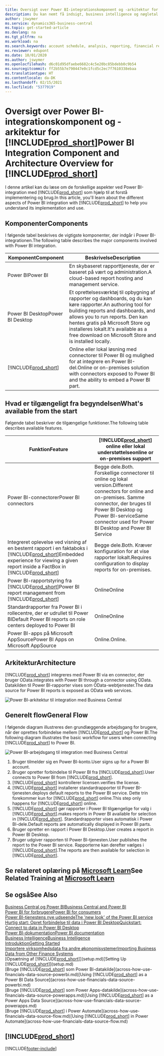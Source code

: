 ```yaml
---
title: Oversigt over Power BI-integrationskomponent og -arkitektur for Business central| Microsoft Docs
description: Du kan nemt få indsigt, business intelligence og nøgletal i dine Business Central-data med Business Central-apps for Power BI.
author: jswymer
ms.service: dynamics365-business-central
ms.topic: get-started-article
ms.devlang: na
ms.tgt_pltfrm: na
ms.workload: na
ms.search.keywords: account schedule, analysis, reporting, financial report, business intelligence, KPI
ms.reviewer: edupont
ms.date: 10/01/2020
ms.author: jswymer
ms.openlocfilehash: d6c01d95dfaebe6682c4c5e20bc85bdebb0c9b54
ms.sourcegitcommit: ff2b55b7e790447e0c1fcd5c2ec7f7610338ebaa
ms.translationtype: HT
ms.contentlocale: da-DK
ms.lasthandoff: 02/15/2021
ms.locfileid: "5377919"
---
```

# <a name="power-bi-integration-component-and-architecture-overview-for-prod_short"></a><span data-ttu-id="0b9ca-103">Oversigt over Power BI-integrationskomponent og -arkitektur for [!INCLUDE[prod_short](includes/prod_short.md)]</span><span class="sxs-lookup"><span data-stu-id="0b9ca-103">Power BI Integration Component and Architecture Overview for [!INCLUDE[prod_short](includes/prod_short.md)]</span></span>

<span data-ttu-id="0b9ca-104">I denne artikel kan du læse om de forskellige aspekter ved Power BI-integration med [!INCLUDE[prod_short](includes/prod_short.md)] som hjælp til at forstå implementering og brug.</span><span class="sxs-lookup"><span data-stu-id="0b9ca-104">In this article, you'll learn about the different aspects of Power BI integration with [!INCLUDE[prod_short](includes/prod_short.md)] to help you understand its implementation and use.</span></span>

## <a name="components"></a><span data-ttu-id="0b9ca-105">Komponenter</span><span class="sxs-lookup"><span data-stu-id="0b9ca-105">Components</span></span>

<span data-ttu-id="0b9ca-106">I følgende tabel beskrives de vigtigste komponenter, der indgår i Power BI-integrationen.</span><span class="sxs-lookup"><span data-stu-id="0b9ca-106">The following table describes the major components involved with Power BI integration.</span></span>

|<span data-ttu-id="0b9ca-107">Komponent</span><span class="sxs-lookup"><span data-stu-id="0b9ca-107">Component</span></span>|<span data-ttu-id="0b9ca-108">Beskrivelse</span><span class="sxs-lookup"><span data-stu-id="0b9ca-108">Description</span></span>|
|---------|-----------|
|<span data-ttu-id="0b9ca-109">Power BI</span><span class="sxs-lookup"><span data-stu-id="0b9ca-109">Power BI</span></span>|<span data-ttu-id="0b9ca-110">En skybaseret rapporttjeneste, der er baseret på vært og administration.</span><span class="sxs-lookup"><span data-stu-id="0b9ca-110">A cloud-based report hosting and management service.</span></span>|
|<span data-ttu-id="0b9ca-111">Power BI Desktop</span><span class="sxs-lookup"><span data-stu-id="0b9ca-111">Power BI Desktop</span></span>|<span data-ttu-id="0b9ca-112">Et oprettelsesværktøj til opbygning af rapporter og dashboards, og du kan køre rapporter.</span><span class="sxs-lookup"><span data-stu-id="0b9ca-112">An authoring tool for building reports and dashboards, and allows you to run reports.</span></span> <span data-ttu-id="0b9ca-113">Den kan hentes gratis på Microsoft Store og installeres lokalt.</span><span class="sxs-lookup"><span data-stu-id="0b9ca-113">It's available as a free download on Microsoft Store and is installed locally.</span></span>|
|[!INCLUDE[prod_short](includes/prod_short.md)]|<span data-ttu-id="0b9ca-114">Online eller lokal løsning med connectorer til Power BI og mulighed for at integrere en Power BI-del.</span><span class="sxs-lookup"><span data-stu-id="0b9ca-114">Online or on-premises solution with connectors exposed to Power BI and the ability to embed a Power BI part.</span></span>|

## <a name="whats-available-from-the-start"></a><span data-ttu-id="0b9ca-115">Hvad er tilgængeligt fra begyndelsen</span><span class="sxs-lookup"><span data-stu-id="0b9ca-115">What's available from the start</span></span>

<span data-ttu-id="0b9ca-116">Følgende tabel beskriver de tilgængelige funktioner.</span><span class="sxs-lookup"><span data-stu-id="0b9ca-116">The following table describes available features.</span></span>

|<span data-ttu-id="0b9ca-117">Funktion</span><span class="sxs-lookup"><span data-stu-id="0b9ca-117">Feature</span></span>|[!INCLUDE[prod_short](includes/prod_short.md)] <span data-ttu-id="0b9ca-118">online eller lokal understøttelse</span><span class="sxs-lookup"><span data-stu-id="0b9ca-118">online or on-premises support</span></span>|
|-------|---------------------|
|<span data-ttu-id="0b9ca-119">Power BI-connectorer</span><span class="sxs-lookup"><span data-stu-id="0b9ca-119">Power BI connectors</span></span>|<span data-ttu-id="0b9ca-120">Begge dele.</span><span class="sxs-lookup"><span data-stu-id="0b9ca-120">Both.</span></span> <span data-ttu-id="0b9ca-121">Forskellige connectorer til online og lokal version.</span><span class="sxs-lookup"><span data-stu-id="0b9ca-121">Different connectors for online and on-premises.</span></span> <span data-ttu-id="0b9ca-122">Samme connector, der bruges til Power BI Desktop og Power BI-service</span><span class="sxs-lookup"><span data-stu-id="0b9ca-122">Same connector used for Power BI Desktop and Power BI Service</span></span> |
|<span data-ttu-id="0b9ca-123">Integreret oplevelse ved visning af en bestemt rapport i en faktaboks i [!INCLUDE[prod_short](includes/prod_short.md)]</span><span class="sxs-lookup"><span data-stu-id="0b9ca-123">Embedded experience for viewing a given report inside a FactBox in [!INCLUDE[prod_short](includes/prod_short.md)]</span></span>|<span data-ttu-id="0b9ca-124">Begge dele.</span><span class="sxs-lookup"><span data-stu-id="0b9ca-124">Both.</span></span> <span data-ttu-id="0b9ca-125">Kræver konfiguration for at vise rapporter lokalt.</span><span class="sxs-lookup"><span data-stu-id="0b9ca-125">Requires configuration to display reports for on-premises.</span></span>|
|<span data-ttu-id="0b9ca-126">Power BI-rapportstyring fra [!INCLUDE[prod_short](includes/prod_short.md)]</span><span class="sxs-lookup"><span data-stu-id="0b9ca-126">Power BI report management from [!INCLUDE[prod_short](includes/prod_short.md)]</span></span>|<span data-ttu-id="0b9ca-127">Online</span><span class="sxs-lookup"><span data-stu-id="0b9ca-127">Online</span></span>|
|<span data-ttu-id="0b9ca-128">Standardrapporter fra Power BI i rollecentre, der er udrullet til Power BI</span><span class="sxs-lookup"><span data-stu-id="0b9ca-128">Default Power BI reports on role centers deployed to Power BI</span></span>|<span data-ttu-id="0b9ca-129">Online</span><span class="sxs-lookup"><span data-stu-id="0b9ca-129">Online</span></span>|
|<span data-ttu-id="0b9ca-130">Power BI-apps på Microsoft AppSource</span><span class="sxs-lookup"><span data-stu-id="0b9ca-130">Power BI Apps on Microsoft AppSource</span></span>|<span data-ttu-id="0b9ca-131">Online.</span><span class="sxs-lookup"><span data-stu-id="0b9ca-131">Online.</span></span>|

## <a name="architecture"></a><span data-ttu-id="0b9ca-132">Arkitektur</span><span class="sxs-lookup"><span data-stu-id="0b9ca-132">Architecture</span></span>

[!INCLUDE[prod_short](includes/prod_short.md)] <span data-ttu-id="0b9ca-133">integreres med Power BI via en connector, der bruger OData.</span><span class="sxs-lookup"><span data-stu-id="0b9ca-133">integrates with Power BI through a connector using OData.</span></span> <span data-ttu-id="0b9ca-134">Datakilden til Power BI-rapporter vises som OData-webtjenester.</span><span class="sxs-lookup"><span data-stu-id="0b9ca-134">The data source for Power BI reports is exposed as OData web services.</span></span>

![Power BI-arkitektur til integration med Business Central](./media/power-bi-architecture.png)

## <a name="general-flow"></a><span data-ttu-id="0b9ca-136">Generelt flow</span><span class="sxs-lookup"><span data-stu-id="0b9ca-136">General Flow</span></span>

<span data-ttu-id="0b9ca-137">I følgende diagram illustreres den grundlæggende arbejdsgang for brugere, når der oprettes forbindelse mellem [!INCLUDE[prod_short](includes/prod_short.md)] og Power BI.</span><span class="sxs-lookup"><span data-stu-id="0b9ca-137">The following diagram illustrates the basic workflow for users when connecting [!INCLUDE[prod_short](includes/prod_short.md)] to Power BI.</span></span>

![Power BI-arbejdsgang til integration med Business Central](./media/power-bi-flow.png)

1. <span data-ttu-id="0b9ca-139">Bruger tilmelder sig en Power BI-konto.</span><span class="sxs-lookup"><span data-stu-id="0b9ca-139">User signs up for a Power BI account.</span></span>
2. <span data-ttu-id="0b9ca-140">Bruger opretter forbindelse til Power BI fra [!INCLUDE[prod_short](includes/prod_short.md)].</span><span class="sxs-lookup"><span data-stu-id="0b9ca-140">User connects to Power BI from [!INCLUDE[prod_short](includes/prod_short.md)].</span></span>
3. [!INCLUDE[prod_short](includes/prod_short.md)] <span data-ttu-id="0b9ca-141">kontrollerer licensen.</span><span class="sxs-lookup"><span data-stu-id="0b9ca-141">verifies the license.</span></span>
4. [!INCLUDE[prod_short](includes/prod_short.md)] <span data-ttu-id="0b9ca-142">installerer standardrapporter til Power BI-tjenesten.</span><span class="sxs-lookup"><span data-stu-id="0b9ca-142">deploys default reports to the Power BI service.</span></span> <span data-ttu-id="0b9ca-143">Dette trin forekommer kun for [!INCLUDE[prod_short](includes/prod_short.md)] online.</span><span class="sxs-lookup"><span data-stu-id="0b9ca-143">This step only happens for [!INCLUDE[prod_short](includes/prod_short.md)] online.</span></span>
5. [!INCLUDE[prod_short](includes/prod_short.md)] <span data-ttu-id="0b9ca-144">gør rapporter i Power BI tilgængelige for valg i [!INCLUDE[prod_short](includes/prod_short.md)].</span><span class="sxs-lookup"><span data-stu-id="0b9ca-144">makes reports in Power BI available for selection in [!INCLUDE[prod_short](includes/prod_short.md)].</span></span> <span data-ttu-id="0b9ca-145">Standardrapporter vises automatisk i Power BI-dele.</span><span class="sxs-lookup"><span data-stu-id="0b9ca-145">Default reports are automatically displayed in Power BI parts.</span></span>
6. <span data-ttu-id="0b9ca-146">Bruger opretter en rapport i Power BI Desktop.</span><span class="sxs-lookup"><span data-stu-id="0b9ca-146">User creates a report in Power BI Desktop.</span></span>
7. <span data-ttu-id="0b9ca-147">Bruger udgiver rapporten til Power BI-tjenesten.</span><span class="sxs-lookup"><span data-stu-id="0b9ca-147">User publishes the report to the Power BI service.</span></span> <span data-ttu-id="0b9ca-148">Rapporterne kan derefter vælges i [!INCLUDE[prod_short](includes/prod_short.md)].</span><span class="sxs-lookup"><span data-stu-id="0b9ca-148">The reports are then available for selection in [!INCLUDE[prod_short](includes/prod_short.md)].</span></span>

## <a name="see-related-training-at-microsoft-learn"></a><span data-ttu-id="0b9ca-149">Se relateret oplæring på [Microsoft Learn](/learn/modules/configure-powerbi-excel-dynamics-365-business-central/index)</span><span class="sxs-lookup"><span data-stu-id="0b9ca-149">See Related Training at [Microsoft Learn](/learn/modules/configure-powerbi-excel-dynamics-365-business-central/index)</span></span>

## <a name="see-also"></a><span data-ttu-id="0b9ca-150">Se også</span><span class="sxs-lookup"><span data-stu-id="0b9ca-150">See Also</span></span>

[<span data-ttu-id="0b9ca-151">Business Central og Power BI</span><span class="sxs-lookup"><span data-stu-id="0b9ca-151">Business Central and Power BI</span></span>](admin-powerbi.md)  
[<span data-ttu-id="0b9ca-152">Power BI for forbrugere</span><span class="sxs-lookup"><span data-stu-id="0b9ca-152">Power BI for consumers</span></span>](/power-bi/consumer/end-user-consumer)  
[<span data-ttu-id="0b9ca-153">Power BI-tjenestens nye udseende</span><span class="sxs-lookup"><span data-stu-id="0b9ca-153">The 'new look' of the Power BI service</span></span>](/power-bi/service-new-look)  
[<span data-ttu-id="0b9ca-154">Hurtig start: Opret forbindelse til data i Power BI Desktop</span><span class="sxs-lookup"><span data-stu-id="0b9ca-154">Quickstart: Connect to data in Power BI Desktop</span></span>](/power-bi/desktop-quickstart-connect-to-data)  
[<span data-ttu-id="0b9ca-155">Power BI-dokumentation</span><span class="sxs-lookup"><span data-stu-id="0b9ca-155">Power BI documentation</span></span>](/power-bi/)  
[<span data-ttu-id="0b9ca-156">Business Intelligence</span><span class="sxs-lookup"><span data-stu-id="0b9ca-156">Business Intelligence</span></span>](bi.md)  
[<span data-ttu-id="0b9ca-157">Introduktion</span><span class="sxs-lookup"><span data-stu-id="0b9ca-157">Getting Started</span></span>](product-get-started.md)  
[<span data-ttu-id="0b9ca-158">Importere virksomhedsdata fra andre økonomisystemer</span><span class="sxs-lookup"><span data-stu-id="0b9ca-158">Importing Business Data from Other Finance Systems</span></span>](across-import-data-configuration-packages.md)  
<span data-ttu-id="0b9ca-159">[Opsætning af [!INCLUDE[prod_short](includes/prod_short.md)]](setup.md)</span><span class="sxs-lookup"><span data-stu-id="0b9ca-159">[Setting Up [!INCLUDE[prod_short](includes/prod_short.md)]](setup.md)</span></span>  
<span data-ttu-id="0b9ca-160">[Bruge [!INCLUDE[prod_short](includes/prod_short.md)] som Power BI-datakilde](across-how-use-financials-data-source-powerbi.md)</span><span class="sxs-lookup"><span data-stu-id="0b9ca-160">[Using [!INCLUDE[prod_short](includes/prod_short.md)] as a Power BI Data Source](across-how-use-financials-data-source-powerbi.md)</span></span>  
<span data-ttu-id="0b9ca-161">[Bruge [!INCLUDE[prod_short](includes/prod_short.md)] som Power Apps-datakilde](across-how-use-financials-data-source-powerapps.md)</span><span class="sxs-lookup"><span data-stu-id="0b9ca-161">[Using [!INCLUDE[prod_short](includes/prod_short.md)] as a Power Apps Data Source](across-how-use-financials-data-source-powerapps.md)</span></span>  
<span data-ttu-id="0b9ca-162">[Bruge [!INCLUDE[prod_short](includes/prod_short.md)] i Power Automate](across-how-use-financials-data-source-flow.md)</span><span class="sxs-lookup"><span data-stu-id="0b9ca-162">[Using [!INCLUDE[prod_short](includes/prod_short.md)] in Power Automate](across-how-use-financials-data-source-flow.md)</span></span>  

## [!INCLUDE[prod_short](includes/free_trial_md.md)]  


[!INCLUDE[footer-include](includes/footer-banner.md)]